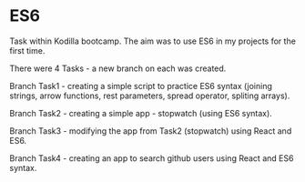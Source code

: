 # ES6
Task within Kodilla bootcamp. The aim was to use ES6 in my projects for the first time.

There were 4 Tasks - a new branch on each was created.

Branch Task1 - creating a simple script to practice ES6 syntax (joining strings, arrow functions, rest parameters, spread operator, spliting arrays).

Branch Task2 - creating a simple app - stopwatch (using ES6 syntax).

Branch Task3 - modifying the app from Task2 (stopwatch) using React and ES6.

Branch Task4 - creating an app to search github users using React and ES6 syntax.
